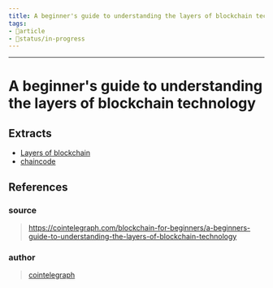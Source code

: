 ```yaml
---
title: A beginner's guide to understanding the layers of blockchain technology
tags:
- 📄article
- 🚦status/in-progress
---
```



---

# A beginner's guide to understanding the layers of blockchain technology

## Extracts

- [Layers of blockchain](/Extracts/Layers%20of%20blockchain.md)
- [chaincode](/Extracts/chaincode.md)
## References

### source
>  https://cointelegraph.com/blockchain-for-beginners/a-beginners-guide-to-understanding-the-layers-of-blockchain-technology
### author
>  [cointelegraph](/Authors/cointelegraph.md)
